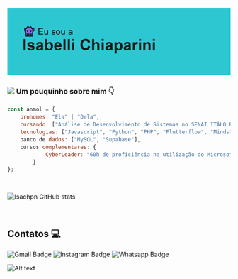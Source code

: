 ![Texto Alternativo](header.png)

### <img src="https://media.giphy.com/media/VgCDAzcKvsR6OM0uWg/giphy.gif" width="60"> Um pouquinho sobre mim 👇
```javascript
const anmol = {
    pronomes: "Ela" | "Dela",
    cursando: ["Análise de Desenvolvimento de Sistemas no SENAI ITÁLO BOLOGNA"],
    tecnologias: ["Javascript", "Python", "PHP", "Flutterflow", "Mindstorm EV3", "Microbit"],
    banco de dados: ["MySQL", "Supabase"],
    cursos complementares: {
            CyberLeader: "60h de proficiência na utilização do Microsoft Office 365",
        }
};
```
<br>

![Isachpn GitHub stats](https://github-readme-stats.vercel.app/api?username=isachpn&show_icons=true&theme=transparent)


<br>
<h2>Contatos 💻</h2>

![Gmail Badge](https://img.shields.io/badge/Gmail-D14836?style=for-the-badge&logo=gmail&logoColor=white)
![Instagram Badge](https://img.shields.io/badge/Instagram-E4405F?style=for-the-badge&logo=instagram&logoColor=white)
![Whatsapp Badge](https://img.shields.io/badge/WhatsApp-25D366?style=for-the-badge&logo=whatsapp&logoColor=white) 

![Alt text](https://spotify-recently-played-readme.vercel.app/api?user=31cneq2tvgzqg4h45plegindih6i)    
